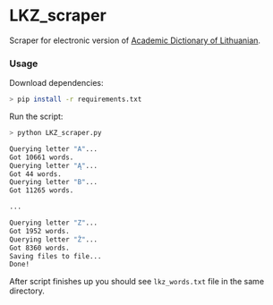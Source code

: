 # LKZ_scraper
Scraper for electronic version of [Academic Dictionary of Lithuanian](http://lkz.lt/).

### Usage

Download dependencies:
```sh
> pip install -r requirements.txt
```

Run the script:
```sh
> python LKZ_scraper.py

Querying letter "A"...
Got 10661 words.
Querying letter "Ą"...
Got 44 words.
Querying letter "B"...
Got 11265 words.

...

Querying letter "Z"...
Got 1952 words.
Querying letter "Ž"...
Got 8360 words.
Saving files to file...
Done!
```
After script finishes up you should see `lkz_words.txt` file in the same directory.

